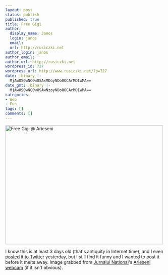 ```yaml
---
layout: post
status: publish
published: true
title: Free Gigi
author:
  display_name: Janos
  login: janos
  email: 
  url: http://rusiczki.net
author_login: janos
author_email: 
author_url: http://rusiczki.net
wordpress_id: 727
wordpress_url: http://www.rusiczki.net/?p=727
date: !binary |-
  MjAwOS0wNC0wOSAxMDoyNDo0OCArMDIwMA==
date_gmt: !binary |-
  MjAwOS0wNC0wOSAwNzoyNDo0OCArMDIwMA==
categories:
- Web
- Fun
tags: []
comments: []
---
```

<p><img src="http://www.rusiczki.net/wp-content/uploads/2009/04/free-gigi-arieseni.jpg" alt="Free Gigi @ Arieseni" title="Free Gigi @ Arieseni" width="500" height="376" class="alignnone size-full wp-image-726" /></p>
<p>I know this is at least 3 days old (that's antiquity in Internet time), and I even <a href="http://twitter.com/kitsched/status/1475373281">posted it to Twitter</a> yesterday, but I still find it funny and I wanted to post it before it melts away. Image grabbed from <a href="http://www.jurnalul.ro/">Jurnalul National</a>'s <a href="http://www.jurnalul.ro/webcam/arieseni-62.html">Arieseni webcam</a> (if it isn't obvious).</p>
